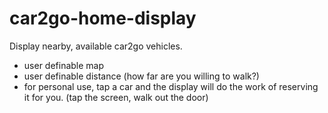 car2go-home-display
===================

Display nearby, available car2go vehicles.

- user definable map
- user definable distance (how far are you willing to walk?)
- for personal use, tap a car and the display will do the work of reserving it for you. (tap the screen, walk out the door)
